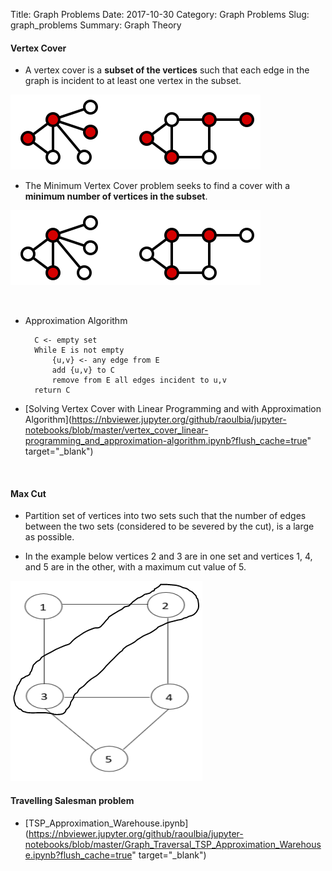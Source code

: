 Title: Graph Problems
Date: 2017-10-30
Category: Graph Problems
Slug: graph_problems
Summary: Graph Theory


#### Vertex Cover

* A vertex cover is a **subset of the vertices** such that
each edge in the graph is incident to at least one vertex in
the subset. 

![](img/vertex-cover.png)

* The Minimum Vertex Cover problem seeks to
find a cover with a **minimum number of vertices in the
subset**.

![](img/min-vertex-cover.png)

<br>

* Approximation Algorithm

        C <- empty set
        While E is not empty
            {u,v} <- any edge from E
            add {u,v} to C
            remove from E all edges incident to u,v
        return C
    
* [Solving Vertex Cover with Linear Programming and with Approximation Algorithm](https://nbviewer.jupyter.org/github/raoulbia/jupyter-notebooks/blob/master/vertex_cover_linear-programming_and_approximation-algorithm.ipynb?flush_cache=true" target="_blank")

<br>

#### Max Cut

* Partition set of vertices into two sets such that the number of edges between the two sets
(considered to be severed by the cut), is a large as possible. 

* In the example below vertices 2 and 3 are in one set and
vertices 1, 4, and 5 are in the other, with a maximum cut value of 5. 

![](img/max-cut.png)


#### Travelling Salesman problem

* [TSP_Approximation_Warehouse.ipynb](https://nbviewer.jupyter.org/github/raoulbia/jupyter-notebooks/blob/master/Graph_Traversal_TSP_Approximation_Warehouse.ipynb?flush_cache=true" target="_blank")
